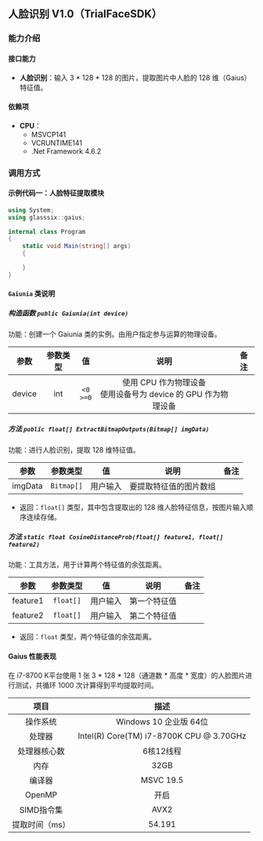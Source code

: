 
## 人脸识别 V1.0（TrialFaceSDK）
### 能力介绍
#### 接口能力
- **人脸识别**：输入 3 \* 128 \* 128 的图片，提取图片中人脸的 128 维（Gaius）特征值。
#### 依赖项
- **CPU**：
   - MSVCP141
   - VCRUNTIME141
   - .Net Framework 4.6.2
### 调用方式
#### 示例代码一：人脸特征提取模块
```C#
using System;
using glasssix::gaius;

internal class Program
{
	static void Main(string[] args)
	{

	}
}
```

#### ```Gaiunia``` 类说明
##### 构造函数 ```public Gaiunia(int device)```
功能：创建一个 Gaiunia 类的实例。由用户指定参与运算的物理设备。

|参数|参数类型|值|说明|备注|
|:---:|:---:|:---:|:---:|:---:|
|device|int|`<0`<br>`>=0`|使用 CPU 作为物理设备<br>使用设备号为 device 的 GPU 作为物理设备| |

##### 方法 ```public float[] ExtractBitmapOutputs(Bitmap[] imgData)```
功能：进行人脸识别，提取 128 维特征值。

|参数|参数类型|值|说明|备注|
|:---:|:---:|:---:|:---:|:---:|
|imgData|```Bitmap[]```|用户输入|要提取特征值的图片数组||

- 返回：```float[]``` 类型，其中包含提取出的 128 维人脸特征信息，按图片输入顺序连续存储。

##### 方法 ```static float CosineDistanceProb(float[] feature1, float[] feature2)```
功能：工具方法，用于计算两个特征值的余弦距离。

|参数|参数类型|值|说明|备注|
|:---:|:---:|:---:|:---:|:---:|
|feature1|```float[]```|用户输入|第一个特征值||
|feature2|```float[]```|用户输入|第二个特征值||

- 返回：```float``` 类型，两个特征值的余弦距离。

#### Gaius 性能表现
在 i7-8700 K平台使用 1 张 3 \* 128 \* 128（通道数 \* 高度 \* 宽度）的人脸图片进行测试，共循环 1000 次计算得到平均提取时间。

|项目|描述|
|:---:|:---:|
操作系统 | Windows 10 企业版 64位 |
处理器 | Intel(R) Core(TM) i7-8700K CPU @ 3.70GHz |
处理器核心数 | 6核12线程 |
内存 | 32GB |
编译器 | MSVC 19.5 |
OpenMP | 开启 |
SIMD指令集 | AVX2 |
提取时间（ms）|  54.191 |